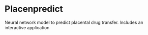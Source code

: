 # Placenpredict
Neural network model to predict placental drug transfer. Includes an interactive application

